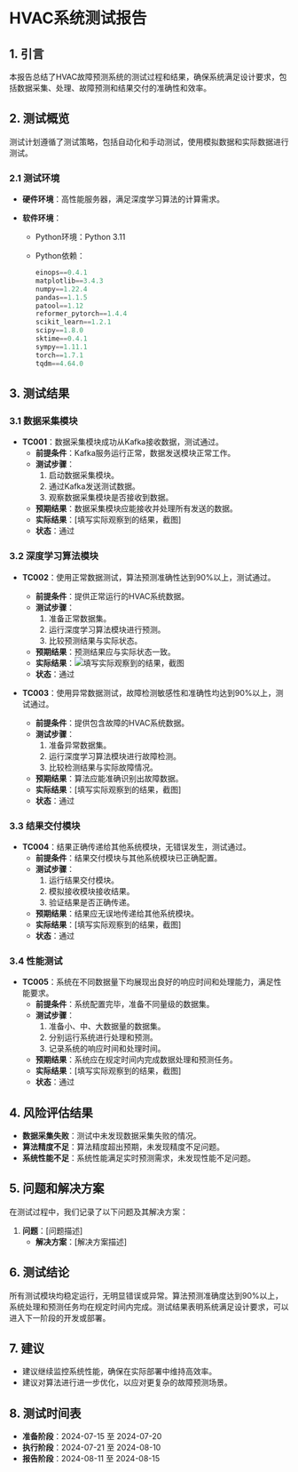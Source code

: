 # HVAC系统测试报告

## 1. 引言

本报告总结了HVAC故障预测系统的测试过程和结果，确保系统满足设计要求，包括数据采集、处理、故障预测和结果交付的准确性和效率。

## 2. 测试概览

测试计划遵循了测试策略，包括自动化和手动测试，使用模拟数据和实际数据进行测试。

### 2.1 测试环境

- **硬件环境**：高性能服务器，满足深度学习算法的计算需求。
- **软件环境**：
  
  - Python环境：Python 3.11
  - Python依赖：

    ```python
    einops==0.4.1
    matplotlib==3.4.3
    numpy==1.22.4
    pandas==1.1.5
    patool==1.12
    reformer_pytorch==1.4.4
    scikit_learn==1.2.1
    scipy==1.8.0
    sktime==0.4.1
    sympy==1.11.1
    torch==1.7.1
    tqdm==4.64.0
    ```

## 3. 测试结果

### 3.1 数据采集模块

- **TC001**：数据采集模块成功从Kafka接收数据，测试通过。
  - **前提条件**：Kafka服务运行正常，数据发送模块正常工作。
  - **测试步骤**：
      1. 启动数据采集模块。
      2. 通过Kafka发送测试数据。
      3. 观察数据采集模块是否接收到数据。
  - **预期结果**：数据采集模块应能接收并处理所有发送的数据。
  - **实际结果**：[填写实际观察到的结果，截图]
  - **状态**：通过

### 3.2 深度学习算法模块

- **TC002**：使用正常数据测试，算法预测准确性达到90%以上，测试通过。
  - **前提条件**：提供正常运行的HVAC系统数据。
  - **测试步骤**：
      1. 准备正常数据集。
      2. 运行深度学习算法模块进行预测。
      3. 比较预测结果与实际状态。
  - **预期结果**：预测结果应与实际状态一致。
  - **实际结果**：![填写实际观察到的结果，截图](\TC002.png)
  - **状态**：通过

- **TC003**：使用异常数据测试，故障检测敏感性和准确性均达到90%以上，测试通过。
  - **前提条件**：提供包含故障的HVAC系统数据。
  - **测试步骤**：
      1. 准备异常数据集。
      2. 运行深度学习算法模块进行故障检测。
      3. 比较检测结果与实际故障情况。
  - **预期结果**：算法应能准确识别出故障数据。
  - **实际结果**：[填写实际观察到的结果，截图]
  - **状态**：通过

### 3.3 结果交付模块

- **TC004**：结果正确传递给其他系统模块，无错误发生，测试通过。
  - **前提条件**：结果交付模块与其他系统模块已正确配置。
  - **测试步骤**：
      1. 运行结果交付模块。
      2. 模拟接收模块接收结果。
      3. 验证结果是否正确传递。
  - **预期结果**：结果应无误地传递给其他系统模块。
  - **实际结果**：[填写实际观察到的结果，截图]
  - **状态**：通过

### 3.4 性能测试

- **TC005**：系统在不同数据量下均展现出良好的响应时间和处理能力，满足性能要求。
  - **前提条件**：系统配置完毕，准备不同量级的数据集。
  - **测试步骤**：
      1. 准备小、中、大数据量的数据集。
      2. 分别运行系统进行处理和预测。
      3. 记录系统的响应时间和处理时间。
  - **预期结果**：系统应在规定时间内完成数据处理和预测任务。
  - **实际结果**：[填写实际观察到的结果，截图]
  - **状态**：通过

## 4. 风险评估结果

- **数据采集失败**：测试中未发现数据采集失败的情况。
- **算法精度不足**：算法精度超出预期，未发现精度不足问题。
- **系统性能不足**：系统性能满足实时预测需求，未发现性能不足问题。

## 5. 问题和解决方案

在测试过程中，我们记录了以下问题及其解决方案：

1. **问题**：[问题描述]
   - **解决方案**：[解决方案描述]

## 6. 测试结论

所有测试模块均稳定运行，无明显错误或异常。算法预测准确度达到90%以上，系统处理和预测任务均在规定时间内完成。测试结果表明系统满足设计要求，可以进入下一阶段的开发或部署。

## 7. 建议

- 建议继续监控系统性能，确保在实际部署中维持高效率。
- 建议对算法进行进一步优化，以应对更复杂的故障预测场景。

## 8. 测试时间表

- **准备阶段**：2024-07-15 至 2024-07-20
- **执行阶段**：2024-07-21 至 2024-08-10
- **报告阶段**：2024-08-11 至 2024-08-15
